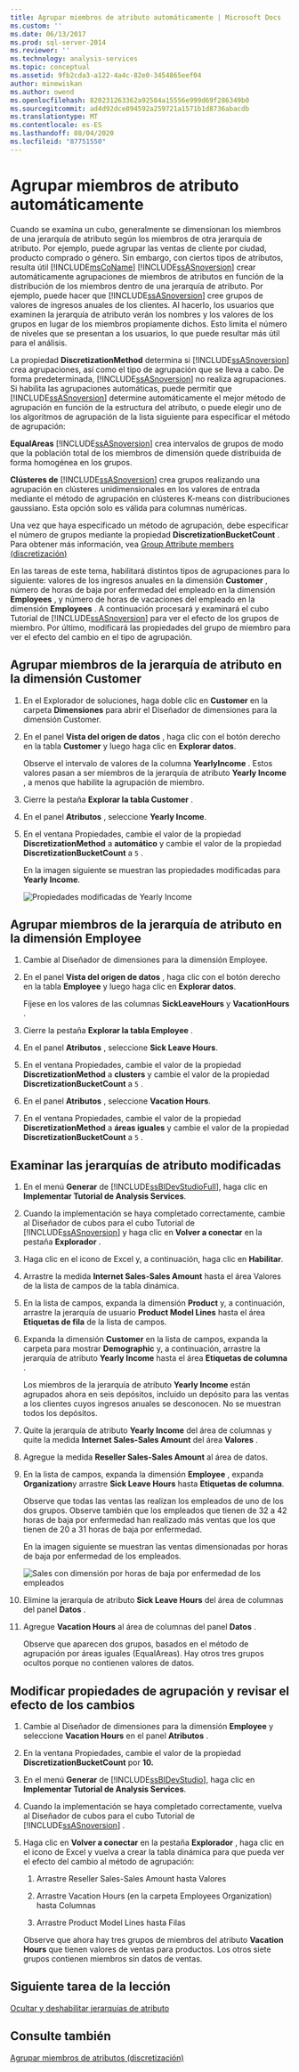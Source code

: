 ```yaml
---
title: Agrupar miembros de atributo automáticamente | Microsoft Docs
ms.custom: ''
ms.date: 06/13/2017
ms.prod: sql-server-2014
ms.reviewer: ''
ms.technology: analysis-services
ms.topic: conceptual
ms.assetid: 9fb2cda3-a122-4a4c-82e0-3454865eef04
author: minewiskan
ms.author: owend
ms.openlocfilehash: 820231263362a92584a15556e999d69f286349b0
ms.sourcegitcommit: ad4d92dce894592a259721a1571b1d8736abacdb
ms.translationtype: MT
ms.contentlocale: es-ES
ms.lasthandoff: 08/04/2020
ms.locfileid: "87751550"
---
```

# <a name="automatically-grouping-attribute-members"></a>Agrupar miembros de atributo automáticamente
  Cuando se examina un cubo, generalmente se dimensionan los miembros de una jerarquía de atributo según los miembros de otra jerarquía de atributo. Por ejemplo, puede agrupar las ventas de cliente por ciudad, producto comprado o género. Sin embargo, con ciertos tipos de atributos, resulta útil [!INCLUDE[msCoName](../includes/msconame-md.md)] [!INCLUDE[ssASnoversion](../includes/ssasnoversion-md.md)] crear automáticamente agrupaciones de miembros de atributos en función de la distribución de los miembros dentro de una jerarquía de atributo. Por ejemplo, puede hacer que [!INCLUDE[ssASnoversion](../includes/ssasnoversion-md.md)] cree grupos de valores de ingresos anuales de los clientes. Al hacerlo, los usuarios que examinen la jerarquía de atributo verán los nombres y los valores de los grupos en lugar de los miembros propiamente dichos. Esto limita el número de niveles que se presentan a los usuarios, lo que puede resultar más útil para el análisis.

 La propiedad **DiscretizationMethod** determina si [!INCLUDE[ssASnoversion](../includes/ssasnoversion-md.md)] crea agrupaciones, así como el tipo de agrupación que se lleva a cabo. De forma predeterminada, [!INCLUDE[ssASnoversion](../includes/ssasnoversion-md.md)] no realiza agrupaciones. Si habilita las agrupaciones automáticas, puede permitir que [!INCLUDE[ssASnoversion](../includes/ssasnoversion-md.md)] determine automáticamente el mejor método de agrupación en función de la estructura del atributo, o puede elegir uno de los algoritmos de agrupación de la lista siguiente para especificar el método de agrupación:

 **EqualAreas** [!INCLUDE[ssASnoversion](../includes/ssasnoversion-md.md)] crea intervalos de grupos de modo que la población total de los miembros de dimensión quede distribuida de forma homogénea en los grupos.

 **Clústeres de** [!INCLUDE[ssASnoversion](../includes/ssasnoversion-md.md)] crea grupos realizando una agrupación en clústeres unidimensionales en los valores de entrada mediante el método de agrupación en clústeres K-means con distribuciones gaussiano. Esta opción solo es válida para columnas numéricas.

 Una vez que haya especificado un método de agrupación, debe especificar el número de grupos mediante la propiedad **DiscretizationBucketCount** . Para obtener más información, vea [Group Attribute members &#40;discretización&#41;](multidimensional-models/attribute-properties-group-attribute-members.md)

 En las tareas de este tema, habilitará distintos tipos de agrupaciones para lo siguiente: valores de los ingresos anuales en la dimensión **Customer** , número de horas de baja por enfermedad del empleado en la dimensión **Employees** , y número de horas de vacaciones del empleado en la dimensión **Employees** . A continuación procesará y examinará el cubo Tutorial de [!INCLUDE[ssASnoversion](../includes/ssasnoversion-md.md)] para ver el efecto de los grupos de miembro. Por último, modificará las propiedades del grupo de miembro para ver el efecto del cambio en el tipo de agrupación.

## <a name="grouping-attribute-hierarchy-members-in-the-customer-dimension"></a>Agrupar miembros de la jerarquía de atributo en la dimensión Customer

1.  En el Explorador de soluciones, haga doble clic en **Customer** en la carpeta **Dimensiones** para abrir el Diseñador de dimensiones para la dimensión Customer.

2.  En el panel **Vista del origen de datos** , haga clic con el botón derecho en la tabla **Customer** y luego haga clic en **Explorar datos**.

     Observe el intervalo de valores de la columna **YearlyIncome** . Estos valores pasan a ser miembros de la jerarquía de atributo **Yearly Income** , a menos que habilite la agrupación de miembro.

3.  Cierre la pestaña **Explorar la tabla Customer** .

4.  En el panel **Atributos** , seleccione **Yearly Income**.

5.  En el ventana Propiedades, cambie el valor de la propiedad **DiscretizationMethod** a **automático** y cambie el valor de la propiedad **DiscretizationBucketCount** a `5` .

     En la imagen siguiente se muestran las propiedades modificadas para **Yearly Income**.

     ![Propiedades modificadas de Yearly Income](../../2014/tutorials/media/l4-discretizationmethod-1.gif "Propiedades modificadas de Yearly Income")

## <a name="grouping-attribute-hierarchy-members-in-the-employee-dimension"></a>Agrupar miembros de la jerarquía de atributo en la dimensión Employee

1.  Cambie al Diseñador de dimensiones para la dimensión Employee.

2.  En el panel **Vista del origen de datos** , haga clic con el botón derecho en la tabla **Employee** y luego haga clic en **Explorar datos**.

     Fíjese en los valores de las columnas **SickLeaveHours** y **VacationHours** .

3.  Cierre la pestaña **Explorar la tabla Employee** .

4.  En el panel **Atributos** , seleccione **Sick Leave Hours**.

5.  En el ventana Propiedades, cambie el valor de la propiedad **DiscretizationMethod** a **clusters** y cambie el valor de la propiedad **DiscretizationBucketCount** a `5` .

6.  En el panel **Atributos** , seleccione **Vacation Hours**.

7.  En el ventana Propiedades, cambie el valor de la propiedad **DiscretizationMethod** a **áreas iguales** y cambie el valor de la propiedad **DiscretizationBucketCount** a `5` .

## <a name="browsing-the-modified-attribute-hierarchies"></a>Examinar las jerarquías de atributo modificadas

1.  En el menú **Generar** de [!INCLUDE[ssBIDevStudioFull](../includes/ssbidevstudiofull-md.md)], haga clic en **Implementar Tutorial de Analysis Services**.

2.  Cuando la implementación se haya completado correctamente, cambie al Diseñador de cubos para el cubo Tutorial de [!INCLUDE[ssASnoversion](../includes/ssasnoversion-md.md)] y haga clic en **Volver a conectar** en la pestaña **Explorador** .

3.  Haga clic en el icono de Excel y, a continuación, haga clic en **Habilitar**.

4.  Arrastre la medida **Internet Sales-Sales Amount** hasta el área Valores de la lista de campos de la tabla dinámica.

5.  En la lista de campos, expanda la dimensión **Product** y, a continuación, arrastre la jerarquía de usuario **Product Model Lines** hasta el área **Etiquetas de fila** de la lista de campos.

6.  Expanda la dimensión **Customer** en la lista de campos, expanda la carpeta para mostrar **Demographic** y, a continuación, arrastre la jerarquía de atributo **Yearly Income** hasta el área **Etiquetas de columna** .

     Los miembros de la jerarquía de atributo **Yearly Income** están agrupados ahora en seis depósitos, incluido un depósito para las ventas a los clientes cuyos ingresos anuales se desconocen. No se muestran todos los depósitos.

7.  Quite la jerarquía de atributo **Yearly Income** del área de columnas y quite la medida **Internet Sales-Sales Amount** del área **Valores** .

8.  Agregue la medida **Reseller Sales-Sales Amount** al área de datos.

9. En la lista de campos, expanda la dimensión **Employee** , expanda **Organization**y arrastre **Sick Leave Hours** hasta **Etiquetas de columna**.

     Observe que todas las ventas las realizan los empleados de uno de los dos grupos. Observe también que los empleados que tienen de 32 a 42 horas de baja por enfermedad han realizado más ventas que los que tienen de 20 a 31 horas de baja por enfermedad.

     En la imagen siguiente se muestran las ventas dimensionadas por horas de baja por enfermedad de los empleados.

     ![Sales con dimensión por horas de baja por enfermedad de los empleados](../../2014/tutorials/media/l4-discretizationmethod-2.gif "Sales con dimensión por horas de baja por enfermedad de los empleados")

10. Elimine la jerarquía de atributo **Sick Leave Hours** del área de columnas del panel **Datos** .

11. Agregue **Vacation Hours** al área de columnas del panel **Datos** .

     Observe que aparecen dos grupos, basados en el método de agrupación por áreas iguales (EqualAreas). Hay otros tres grupos ocultos porque no contienen valores de datos.

## <a name="modifying-grouping-properties-and-reviewing-the-effect-of-the-changes"></a>Modificar propiedades de agrupación y revisar el efecto de los cambios

1.  Cambie al Diseñador de dimensiones para la dimensión **Employee** y seleccione **Vacation Hours** en el panel **Atributos** .

2.  En la ventana Propiedades, cambie el valor de la propiedad **DiscretizationBucketCount** por **10.**

3.  En el menú **Generar** de [!INCLUDE[ssBIDevStudio](../includes/ssbidevstudio-md.md)], haga clic en **Implementar Tutorial de Analysis Services**.

4.  Cuando la implementación se haya completado correctamente, vuelva al Diseñador de cubos para el cubo Tutorial de [!INCLUDE[ssASnoversion](../includes/ssasnoversion-md.md)] .

5.  Haga clic en **Volver a conectar** en la pestaña **Explorador** , haga clic en el icono de Excel y vuelva a crear la tabla dinámica para que pueda ver el efecto del cambio al método de agrupación:

    1.  Arrastre Reseller Sales-Sales Amount hasta Valores

    2.  Arrastre Vacation Hours (en la carpeta Employees Organization) hasta Columnas

    3.  Arrastre Product Model Lines hasta Filas

     Observe que ahora hay tres grupos de miembros del atributo **Vacation Hours** que tienen valores de ventas para productos. Los otros siete grupos contienen miembros sin datos de ventas.

## <a name="next-task-in-lesson"></a>Siguiente tarea de la lección
 [Ocultar y deshabilitar jerarquías de atributo](lesson-4-4-hiding-and-disabling-attribute-hierarchies.md)

## <a name="see-also"></a>Consulte también
 [Agrupar miembros de atributos &#40;discretización&#41;](multidimensional-models/attribute-properties-group-attribute-members.md)


